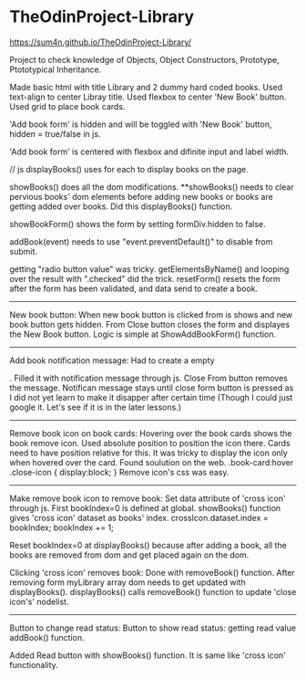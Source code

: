 # TheOdinProject-Library

https://sum4n.github.io/TheOdinProject-Library/

Project to check knowledge of Objects, Object Constructors,
Prototype, Ptototypical Inheritance.

Made basic html with title Library and 2 dummy hard coded books.
Used text-align to center Libray title.
Used flexbox to center 'New Book' button.
Used grid to place book cards.

'Add book form' is hidden and will be toggled with 'New Book' button,
hidden = true/false in js.

'Add book form' is centered with flexbox and difinite input and label width.


// js
displayBooks() uses for each to display books on the page.

showBooks() does all the dom modifications. 
**showBooks() needs to clear pervious books' dom elements before
adding new books or books are getting added over books.
Did this displayBooks() function.

showBookForm() shows the form by setting formDiv.hidden to false.


addBook(event) needs to use "event.preventDefault()" to disable from submit.

getting "radio button value" was tricky. getElementsByName() and looping 
over the result with ".checked" did the trick.
resetForm() resets the form after the form has been validated, and data
send to create a book.

---------------------------------
New book button:
When new book button is clicked from is shows and new book button gets
hidden. From Close button closes the form and displayes the New Book
button.
Logic is simple at ShowAddBookForm() function.

---------------------------------
Add book notification message:
Had to create a empty <p>. Filled it with
notification message through js. Close From button removes the message.
Notifican message stays until close form button is pressed as I did not 
yet learn to make it disapper after certain time (Though I could just google it. Let's see if it is in the later lessons.)

----------------------------------
Remove book icon on book cards:
Hovering over the book cards shows the book remove icon.
Used absolute position to position the icon there. Cards need to have 
position relative for this. It was tricky to display the icon only when hovered over the card. Found soulution on the web.
.book-card:hover .close-icon {
    display:block;
}
Remove icon's css was easy.

----------------------------------
Make remove book icon to remove book:
Set data attribute of 'cross icon' through js.
First bookIndex=0 is defined at global.
showBooks() function gives 'cross icon' dataset as books' index.
crossIcon.dataset.index = bookIndex;
    bookIndex += 1;

Reset bookIndex=0 at displayBooks() because after adding a book, all the
books are removed from dom and get placed again on the dom.

Clicking 'cross icon' removes book:
Done with removeBook() function.
After removing form myLibrary array dom needs to get updated with displayBooks().
displayBooks() calls removeBook() function to update 'close icon's' nodelist.

------------------------------------
Button to change read status:
Button to show read status:
getting read value addBook() function.

Added Read button with showBooks() function.
It is same like 'cross icon' functionality.
